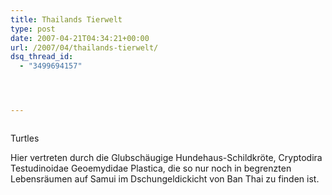 ```yaml
---
title: Thailands Tierwelt
type: post
date: 2007-04-21T04:34:21+00:00
url: /2007/04/thailands-tierwelt/
dsq_thread_id:
  - "3499694157"




---
```

<div class="flickr">
  <a href="http://www.flickr.com/photos/schreibblogade/466893698/"><img src="//farm1.static.flickr.com/217/466893698_bdbbd24ce4.jpg" class="flickr-photo" alt="" /></a></p>

  <p>
    Turtles
  </p>
</div>

Hier vertreten durch die Glubschäugige Hundehaus-Schildkröte, Cryptodira Testudinoidae Geoemydidae Plastica, die so nur noch in begrenzten Lebensräumen auf Samui im Dschungeldickicht von Ban Thai zu finden ist.

